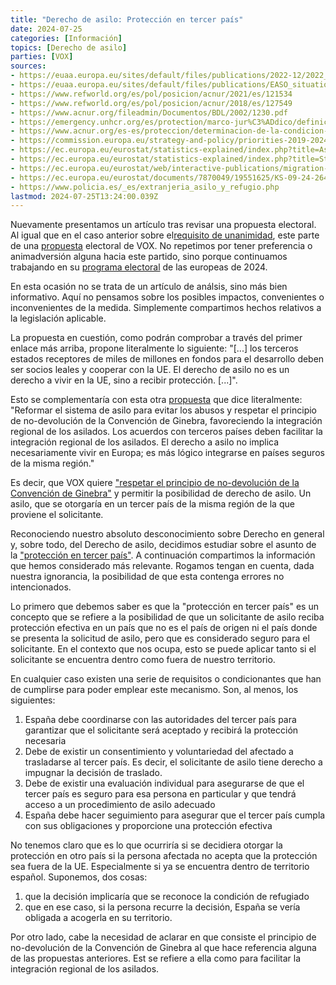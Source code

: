 ```yaml
---
title: "Derecho de asilo: Protección en tercer país"
date: 2024-07-25
categories: [Información]
topics: [Derecho de asilo]
parties: [VOX]
sources:
- https://euaa.europa.eu/sites/default/files/publications/2022-12/2022_safe_country_concept_asylum_procedure_EN.pdf
- https://euaa.europa.eu/sites/default/files/publications/EASO_situational_update_safe_third_countries_2021.pdf
- https://www.refworld.org/es/pol/posicion/acnur/2021/es/121534
- https://www.refworld.org/es/pol/posicion/acnur/2018/es/127549
- https://www.acnur.org/fileadmin/Documentos/BDL/2002/1230.pdf
- https://emergency.unhcr.org/es/protection/marco-jur%C3%ADdico/definici%C3%B3n-de-nacionales-de-un-tercer-pa%C3%ADs
- https://www.acnur.org/es-es/proteccion/determinacion-de-la-condicion-de-refugiado
- https://commission.europa.eu/strategy-and-policy/priorities-2019-2024/promoting-our-european-way-life/migration-and-asylum/pact-migration-and-asylum_es
- https://ec.europa.eu/eurostat/statistics-explained/index.php?title=Asylum_applications_-_annual_statistics
- https://ec.europa.eu/eurostat/statistics-explained/index.php?title=Statistics_on_countries_responsible_for_asylum_applications_(Dublin_Regulation)
- https://ec.europa.eu/eurostat/web/interactive-publications/migration-2023
- https://ec.europa.eu/eurostat/documents/7870049/19551625/KS-09-24-264-EN-N.pdf/3b1290db-238a-05b0-eba5-7c0120a06ce3?version=2.0&t=1720507067032
- https://www.policia.es/_es/extranjeria_asilo_y_refugio.php
lastmod: 2024-07-25T13:24:00.039Z
---
```


Nuevamente presentamos un artículo tras revisar una propuesta electoral. Al igual que en el caso anterior sobre el<a href="/blog/criterio-unanimidad">requisito de unanimidad</a>, este parte de una <a href="/docs/2024_vox_eu_9J#c866b1bc-6480-4fb9-aee8-f046f5d54eb9" target="_blank">propuesta</a> electoral de VOX. No repetimos por tener preferencia o animadversión alguna hacia este partido, sino porque continuamos trabajando en su <a href="/docs/2024_vox_eu_9J" target="_blank">programa electoral</a> de las europeas de 2024.

En esta ocasión no se trata de un artículo de análsis, sino más bien informativo. Aquí no pensamos sobre los posibles impactos, convenientes o inconvenientes de la medida. Simplemente compartimos hechos relativos a la legislación aplicable.

La propuesta en cuestión, como podrán comprobar a través del primer enlace más arriba, propone literalmente lo siguiente: "[...] los terceros estados receptores de miles de millones en fondos para el desarrollo deben ser socios leales y cooperar con la UE. El derecho de asilo no es un derecho a vivir en la UE, sino a recibir protección. [...]".

Esto se complementaría con esta otra <a href="/docs/2024_vox_eu_9J#dcb98255-0ace-4037-ba44-fe3e7bb82d3d" target="_blank">propuesta</a> que dice literalmente: "Reformar el sistema de asilo para evitar los abusos y respetar el principio de no-devolución de la Convención de Ginebra, favoreciendo la integración regional de los asilados. Los acuerdos con terceros países deben facilitar la integración regional de los asilados. El derecho a asilo no implica necesariamente vivir en Europa; es más lógico integrarse en países seguros de la misma región."

Es decir, que VOX quiere <a href="/docs/2024_vox_eu_9J#dcb98255-0ace-4037-ba44-fe3e7bb82d3d" target="_blank">"respetar el principio de no-devolución de la Convención de Ginebra"</a> y permitir la posibilidad de derecho de asilo. Un asilo, que se otorgaría en un tercer país de la misma región de la que proviene el solicitante.

Reconociendo nuestro absoluto desconocimiento sobre Derecho en general y, sobre todo, del Derecho de asilo, decidimos estudiar sobre el asunto de la <u>"protección en tercer país"</u>. A continuación compartimos la información que hemos considerado más relevante. Rogamos tengan en cuenta, dada nuestra ignorancia, la posibilidad de que esta contenga errores no intencionados.

Lo primero que debemos saber es que la "protección en tercer país" es un concepto que se refiere a la posibilidad de que un solicitante de asilo reciba protección efectiva en un país que no es el país de origen ni el país donde se presenta la solicitud de asilo, pero que es considerado seguro para el solicitante. En el contexto que nos ocupa, esto se puede aplicar tanto si el solicitante se encuentra dentro como fuera de nuestro territorio.

En cualquier caso existen una serie de requisitos o condicionantes que han de cumplirse para poder emplear este mecanismo. Son, al menos, los siguientes:
1. España debe coordinarse con las autoridades del tercer país para garantizar que el solicitante será aceptado y recibirá la protección necesaria
1. Debe de existir un consentimiento y voluntariedad del afectado a trasladarse al tercer país. Es decir, el solicitante de asilo tiene derecho a impugnar la decisión de traslado.
1. Debe de existir una evaluación individual para asegurarse de que el tercer país es seguro para esa persona en particular y que tendrá acceso a un procedimiento de asilo adecuado​
1. España debe hacer seguimiento para asegurar que el tercer país cumpla con sus obligaciones y proporcione una protección efectiva

No tenemos claro que es lo que ocurriría si se decidiera otorgar la protección en otro país si la persona afectada no acepta que la protección sea fuera de la UE. Especialmente si ya se encuentra dentro de territorio español. Suponemos, dos cosas:
1. que la decisión implicaría que se reconoce la condición de refugiado 
1. que en ese caso, si la persona recurre la decisión, España se vería obligada a acogerla en su territorio.

Por otro lado, cabe la necesidad de aclarar en que consiste el principio de no-devolución de la Convención de Ginebra al que hace referencia alguna de las propuestas anteriores. Est se refiere a ella como para facilitar la integración regional de los asilados.

